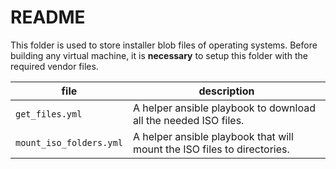 # README
This folder is used to store installer blob files of operating systems.
Before building any virtual machine, it is **necessary** to setup this folder with the required vendor files.

file | description
---|---
`get_files.yml` | A helper ansible playbook to download all the needed ISO files.
`mount_iso_folders.yml` | A helper ansible playbook that will mount the ISO files to directories.
